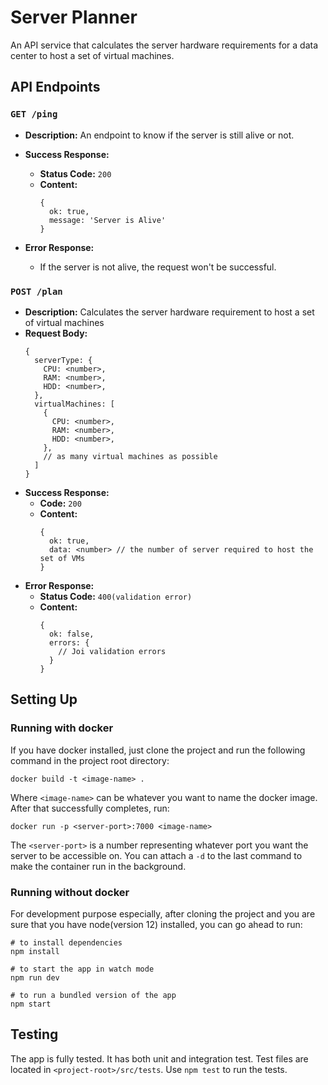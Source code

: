 # Server Planner

An API service that calculates the server hardware requirements for a data center to host a set of virtual machines.

## API Endpoints


### `GET /ping`
* **Description:** An endpoint to know if the server is still alive or not.
* **Success Response:**
  * **Status Code:** `200` 
  * **Content:**
      ```
      {
        ok: true, 
        message: 'Server is Alive'
      }
      ```
    
* **Error Response:**
  * If the server is not alive, the request won't be successful.

### `POST /plan`
* **Description:** Calculates the server hardware requirement to host a set of virtual machines
* **Request Body:**
    ```
    {
      serverType: {
        CPU: <number>,
        RAM: <number>,
        HDD: <number>,
      },
      virtualMachines: [
        {
          CPU: <number>,
          RAM: <number>,
          HDD: <number>,
        },
        // as many virtual machines as possible
      ]
    }
    ```
* **Success Response:**
  * **Code:** `200 `
  * **Content:**
      ```
      {
        ok: true,
        data: <number> // the number of server required to host the set of VMs
      }
      ```
* **Error Response:**
  * **Status Code:** `400(validation error)`
  * **Content:** 
      ```
      {
        ok: false,
        errors: {
          // Joi validation errors
        }
      }
      ```

## Setting Up

### Running with docker
If you have docker installed, just clone the project and run the following command in the project root directory:
```
docker build -t <image-name> .
```
Where `<image-name>` can be whatever you want to name the docker image. After that successfully completes, run:
```
docker run -p <server-port>:7000 <image-name>
``` 
The `<server-port>` is a number representing whatever port you want the server to be accessible on. You can attach a `-d` to the last command to make the container run in the background.

### Running without docker
For development purpose especially, after cloning the project and you are sure that you have node(version 12) installed, you can go ahead to run:

```
# to install dependencies
npm install

# to start the app in watch mode
npm run dev

# to run a bundled version of the app
npm start
```


## Testing
The app is fully tested. It has both unit and integration test. Test files are located in `<project-root>/src/tests`. Use `npm test` to run the tests. 
